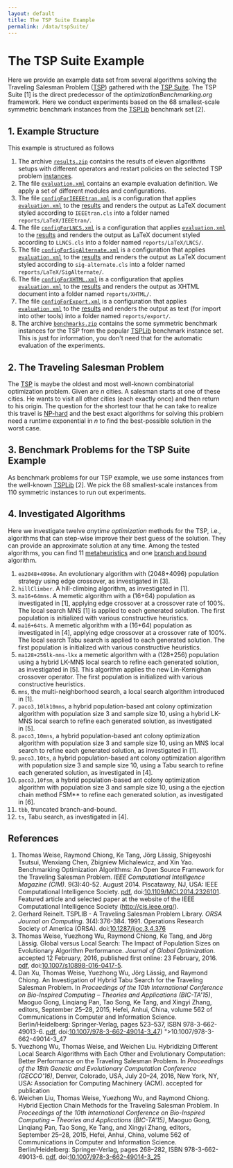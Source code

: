 ```yaml
---
layout: default
title: The TSP Suite Example
permalink: /data/tspSuite/
---
```

# The TSP Suite Example

Here we provide an example data set from several algorithms solving the Traveling Salesman Problem ([TSP](https://en.wikipedia.org/wiki/Travelling_salesman_problem)) gathered with the [TSP Suite](https://github.com/optimizationBenchmarking/tspSuite). The TSP Suite&nbsp;[1] is the direct predecessor of the  *optimizationBenchmarking.org* framework. Here we conduct experiments based on the 68 smallest-scale symmetric benchmark instances from the [TSPLib](www.iwr.uni-heidelberg.de/groups/comopt/software/TSPLIB95/) benchmark set&nbsp;[2].

## 1. Example Structure

This example is structured as follows

1. The archive [`results.zip`](results.zip) contains the results of eleven algorithms setups with different operators and restart policies on the selected TSP problem [instances](benchmarks.zip).
3. The file [`evaluation.xml`](evaluation.xml) contains an example evaluation definition. We apply a set of different modules and configurations.
4. The file [`configForIEEEEtran.xml`](configForIEEEEtran.xml) is a configuration that applies [`evaluation.xml`](evaluation.xml) to the [results](results.zip) and renders the output as LaTeX document styled according to `IEEEtran.cls` into a folder named `reports/LaTeX/IEEEtran/`. 
6. The file [`configForLNCS.xml`](configForLNCS.xml) is a configuration that applies [`evaluation.xml`](evaluation.xml) to the [results](results.zip) and renders the output as LaTeX document styled according to `LLNCS.cls` into a folder named `reports/LaTeX/LNCS/`.
6. The file [`configForSigAlternate.xml`](configForSigAlternate.xml) is a configuration that applies [`evaluation.xml`](evaluation.xml) to the [results](results.zip) and renders the output as LaTeX document styled according to `sig-alternate.cls` into a folder named `reports/LaTeX/SigAlternate/`.
6. The file [`configForXHTML.xml`](configForXHTML.xml) is a configuration that applies [`evaluation.xml`](evaluation.xml) to the [results](results.zip) and renders the output as XHTML document into a folder named `reports/XHTML/`.
6. The file [`configForExport.xml`](configForExport.xml) is a configuration that applies [`evaluation.xml`](evaluation.xml) to the [results](results.zip) and renders the output as text (for import into other tools) into a folder named `reports/export/`.
3. The archive [`benchmarks.zip`](benchmarks.zip) contains the some symmetric benchmark instances for the TSP from the popular [TSPLib](www.iwr.uni-heidelberg.de/groups/comopt/software/TSPLIB95/) benchmark instance set. This is just for information, you don't need that for the automatic evaluation of the experiments.
 

## 2. The Traveling Salesman Problem

The [TSP](https://en.wikipedia.org/wiki/Travelling_salesman_problem) is maybe the oldest and most well-known combinatorial optimization problem. Given are *n* cities. A salesman starts at one of these cities. He wants to visit all other cities (each exactly once) and then return to his origin. The question for the shortest tour that he can take to realize this travel is [NP-hard](https://en.wikipedia.org/wiki/NP-hard) and the best exact algorithms for solving this problem need a runtime exponential in *n* to find the best-possible solution in the worst case.


## 3. Benchmark Problems for the TSP Suite Example

As benchmark problems for our TSP example, we use some instances from the well-known [TSPLib](www.iwr.uni-heidelberg.de/groups/comopt/software/TSPLIB95/)&nbsp;[2]. We pick the 68 smallest-scale instances from 110 symmetric instances to run out experiments.

## 4. Investigated Algorithms

Here we investigate twelve *anytime optimization* methods for the TSP, i.e., algorithms that can step-wise improve their best guess of the solution. They can provide an approximate solution at any time. Among the tested algorithms, you can find 11 [metaheuristics](https://en.wikipedia.org/wiki/Metaheuristic) and one [branch and bound](https://en.wikipedia.org/wiki/Branch_and_bound) algorithm.

1. `ea2048+4096e`. An evolutionary algorithm with (2048+4096) population strategy using edge crossover, as investigated in&nbsp;[3].
2. `hillClimber`. A hill-climbing algorithm, as investigated in&nbsp;[1].
3. `ma16+64mns`. A memetic algorithm with a (16+64) population as investigated in&nbsp;[1], applying edge crossover at a crossover rate of 100%. The local search MNS&nbsp;[1] is applied to each generated solution. The first population is initialized with various constructive heuristics.
3. `ma16+64ts`. A memetic algorithm with a (16+64) population as investigated in&nbsp;[4], applying edge crossover at a crossover rate of 100%. The local search Tabu search is applied to each generated solution. The first population is initialized with various constructive heuristics.
4. `ma128+256lk-mns-lkx` a memetic algorithm with a (128+256) population using a hybrid LK-MNS local search to refine each generated solution, as investigated in&nbsp;[5]. This algorithm applies the new Lin-Kernighan crossover operator. The first population is initialized with various constructive heuristics.
5. `mns`, the multi-neighborhood search, a local search algorithm introduced in&nbsp;[1].
6. `paco3,10lk10mns`, a hybrid population-based ant colony optimization algorithm with population size 3 and sample size 10, using a hybrid LK-MNS local search to refine each generated solution, as investigated in&nbsp;[5].
7. `paco3,10mns`, a hybrid population-based ant colony optimization algorithm with population size 3 and sample size 10, using an MNS local search to refine each generated solution, as investigated in&nbsp;[1].
8. `paco3,10ts`, a hybrid population-based ant colony optimization algorithm with population size 3 and sample size 10, using a Tabu search to refine each generated solution, as investigated in&nbsp;[4].
9. `paco3,10fsm`, a hybrid population-based ant colony optimization algorithm with population size 3 and sample size 10, using a the ejection chain method FSM** to refine each generated solution, as investigated in&nbsp;[6].
10. `tbb`, truncated branch-and-bound.
11. `ts`, Tabu search, as investigated in&nbsp;[4].

## References
1. Thomas Weise, Raymond Chiong, Ke Tang, Jörg Lässig, Shigeyoshi Tsutsui, Wenxiang Chen, Zbigniew Michalewicz, and Xin Yao. Benchmarking Optimization Algorithms: An Open Source Framework for the Traveling Salesman Problem. *IEEE Computational Intelligence Magazine (CIM)*. 9(3):40-52. August 2014. Piscataway, NJ, USA: IEEE Computational Intelligence Society. [pdf](http://www.it-weise.de/research/publications/WCTLTCMY2014BOAAOSFFTTSP/WCTLTCMY2014BOAAOSFFTTSP.pdf), doi:[10.1109/MCI.2014.2326101](http://dx.doi.org/10.1109/MCI.2014.2326101). Featured article and selected paper at the website of the IEEE Computational Intelligence Society (http://cis.ieee.org/).
2. Gerhard Reinelt. TSPLIB - A Traveling Salesman Problem Library. *ORSA Journal on Computing*. 3(4):376-384. 1991. Operations Research Society of America (ORSA). doi:[10.1287/ijoc.3.4.376](10.1287/ijoc.3.4.376)
3. Thomas Weise, Yuezhong Wu, Raymond Chiong, Ke Tang, and Jörg Lässig. Global versus Local Search: The Impact of Population Sizes on Evolutionary Algorithm Performance. *Journal of Global Optimization*. accepted 12&nbsp;February, 2016, published first online: 23&nbsp;February, 2016. [pdf](http://www.it-weise.de/research/publications/WWCTL2016GVLSTIOPSOEAP/WWCTL2016GVLSTIOPSOEAP.pdf), doi:[10.1007/s10898-016-0417-5](http://dx.doi.org/10.1007/s10898-016-0417-5).
4. Dan Xu, Thomas Weise, Yuezhong Wu, Jörg Lässig, and Raymond Chiong. An Investigation of Hybrid Tabu Search for the Traveling Salesman Problem. In *Proceedings of the 10th International Conference on Bio-Inspired Computing – Theories and Applications (BIC-TA'15)*, Maoguo Gong, Linqiang Pan, Tao Song, Ke Tang, and Xingyi Zhang, editors, September&nbsp;25–28, 2015, Hefei, Anhui, China, volume 562 of Communications in Computer and Information Science. Berlin/Heidelberg: Springer-Verlag, pages&nbsp;523–537, ISBN 978-3-662-49013-6. [pdf](http://www.it-weise.de/research/publications/XWWLC2015AIOHTSFTTSP/XWWLC2015AIOHTSFTTSP.pdf), doi:[10.1007/978-3-662-49014-3\_47](http://www.dx.doi.org/10.1007/978-3-662-49014-3_47)) ">10.1007/978-3-662-49014-3_47</a>
5. Yuezhong Wu, Thomas Weise, and Weichen Liu. Hybridizing Different Local Search Algorithms with Each Other and Evolutionary Computation: Better Performance on the Traveling Salesman Problem. In *Proceedings of the 18th Genetic and Evolutionary Computation Conference (GECCO'16)*, Denver, Colorado, USA, July&nbsp;20–24,&nbsp;2016, New York, NY, USA: Association for Computing Machinery (ACM). accepted for publication
6. Weichen Liu, Thomas Weise, Yuezhong Wu, and Raymond Chiong. Hybrid Ejection Chain Methods for the Traveling Salesman Problem. In *Proceedings of the 10th International Conference on Bio-Inspired Computing – Theories and Applications (BIC-TA'15)*, Maoguo Gong, Linqiang Pan, Tao Song, Ke Tang, and Xingyi Zhang, editors, September&nbsp;25–28, 2015, Hefei, Anhui, China, volume 562 of Communications in Computer and Information Science. Berlin/Heidelberg: Springer-Verlag, pages&nbsp;268–282, ISBN 978-3-662-49013-6. [pdf](http://www.it-weise.de/research/publications/LWWC2015HECMFTTSP/LWWC2015HECMFTTSP.pdf), doi:[10.1007/978-3-662-49014-3_25](http://dx.doi.org/10.1007/978-3-662-49014-3_25)